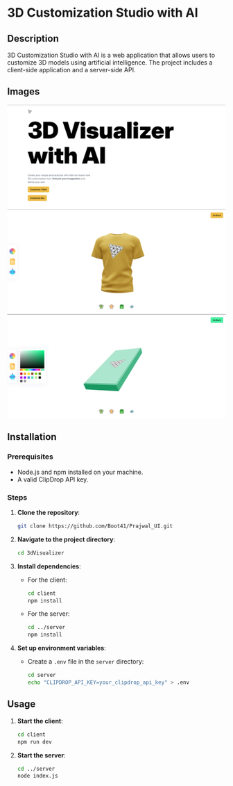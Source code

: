 # 3D Customization Studio with AI

## Description
3D Customization Studio with AI is a web application that allows users to customize 3D models using artificial intelligence. The project includes a client-side application and a server-side API.



## Images

![Screenshot1](assets/img1.png)
![Screenshot2](assets/img2.png)
![Screenshot3](assets/img3.png)

## Installation

### Prerequisites
- Node.js and npm installed on your machine.
- A valid ClipDrop API key.

### Steps

1. **Clone the repository**:
    ```sh
    git clone https://github.com/Boot41/Prajwal_UI.git
    ```

2. **Navigate to the project directory**:
    ```sh
    cd 3dVisualizer
    ```

3. **Install dependencies**:
    - For the client:
        ```sh
        cd client
        npm install
        ```

    - For the server:
        ```sh
        cd ../server
        npm install
        ```

4. **Set up environment variables**:
    - Create a `.env` file in the `server` directory:
        ```sh
        cd server
        echo "CLIPDROP_API_KEY=your_clipdrop_api_key" > .env
        ```

## Usage

1. **Start the client**:
    ```sh
    cd client
    npm run dev
    ```

2. **Start the server**:
    ```sh
    cd ../server
    node index.js
    ```


